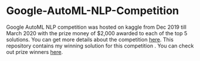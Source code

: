 # Google-AutoML-NLP-Competition
Google AutoML NLP competition was hosted on kaggle from Dec 2019 till March 2020 with the prize money of $2,000 awarded to each of the top 5 solutions. You can get more details about the competition [here](https://www.kaggle.com/c/nlp-getting-started/discussion/122956). 
This repository contains my winning solution for this competition . You can check out prize winners [here](https://www.kaggle.com/c/nlp-getting-started/discussion/140912).
